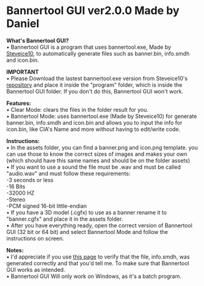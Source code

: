 <h1>Bannertool GUI ver2.0.0 Made by Daniel</h1>

<b>What's Bannertool GUI?</b>
<br>• Bannertool GUI is a program that uses bannertool.exe, Made by [Steveice10](https://github.com/Steveice10), to automatically generate files such as banner.bin, info.smdh and icon.bin.

<b>IMPORTANT</b>
<br>• Please Download the lastest bannertool.exe version from Steveice10's [repository](https://github.com/Steveice10/bannertool/releases) and place it inside the "program" folder, which is inside the Bannertool GUI folder. If you don't do this, Bannertool GUI won't work.

<b>Features:</b>
<br>• Clear Mode: clears the files in the folder result for you. 
<br>• Bannertool Mode: uses bannertool.exe (Made by Steveice10) for generate banner.bin, info.smdh and icon.bin and allows you to input the info for icon.bin, like CIA's Name and more without having to edit/write code.

<b>Instructions:</b>
<br>• In the assets folder, you can find a banner.png and icon.png template. you can use those to know the correct sizes of images and makes your own (which should have this same names and should be on the folder assets) 
<br>• If you want to use a sound the file must be .wav and must be called "audio.wav" and must follow these requirements: 
<br> -3 seconds or less 
<br> -16 Bits 
<br> -32000 HZ 
<br> -Stereo 
<br> -PCM signed 16-bit little-endian 
<br>• If you have a 3D model (.cgfx) to use as a banner rename it to "banner.cgfx" and place it in the assets folder. 
<br>• After you have everything ready, open the correct version of Bannertool GUI (32 bit or 64 bit) and select Bannertool Mode and follow the instructions on screen.

<b>Notes: </b>
<br>• I'd appreciate if you use [this page](http://usuaris.tinet.cat/mark/smdh_creator/) to verify that the file,
 info.smdh, was generated correctly and that you'd tell me. To make sure that Bannertool GUI works as intended. 
<br>• Bannertool GUI Will only work on Windows, as it's a batch program. 
